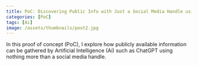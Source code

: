 ```yaml
---
title: PoC: Discovering Public Info with Just a Social Media Handle using ChatGPT.
categories: [PoC]
tags: [Ai]
image: /assets/thumbnails/post2.jpg
---
```


In this proof of concept (PoC), I explore how publicly available information can be gathered by Artificial Intelligence (Ai) such as ChatGPT using nothing more than a social media handle. 




